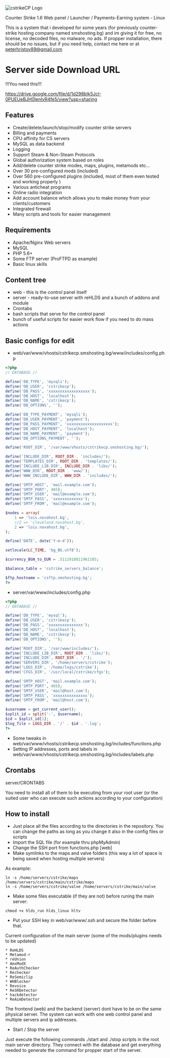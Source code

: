 ![cstrikeCP Logo](https://smshosting.bg/images/cstrikecp-logo-new.png)
 
 Counter Strike 1.6 Web panel / Launcher / Payments-Earning system - Linux
 
 This is a system that i developed for some years (for previously counter-strike hosting company named smshosting.bg) and im giving it for free, no license, no decoded files, no malware, no ads. If propper installation, there should be no issues, but if you need help, contact me here or at peterhristov89@gmail.com

# Server side Download URL
!!!You need this!!!

https://drive.google.com/file/d/1d298bIk5JcI-0PUEUeBJH0IenIvR4fe5/view?usp=sharing

 
 ## Features
* Create/delete/launch/stop/modify counter strike servers
* Billing and payments
* CPU affinity for CS servers
* MySQL as data backend
* Logging
* Support Steam & Non-Steam Protocols
* Global authorization system based on roles
* Add/delete counter strike modes, maps, plugins, metamods etc...
* Over 30 pre-configured mods (included)
* Over 560 pre-configured plugins (included, most of them even tested and working properly )
* Various anticheat programs
* Online radio integration
* Add account balance which allows you to make money from your clients/customers
* Integrated firewall
* Many scripts and tools for easier management

## Requirements
* Apache/Nginx Web servers
* MySQL
* PHP 5.6+
* Some FTP server (ProFTPD as example)
* Basic linux skills

## Content tree
* web - this is the control panel itself
* server - ready-to-use server with reHLDS and a bunch of addons and module
* Crontabs
* bash scripts that serve for the control panel
* bunch of useful scripts for easier work flow if you need to do mass actions

## Basic configs for edit

* web/var/www/vhosts/cstrikecp.smshosting.bg/www/includes/config.php

```php
<?php
// DATABASE //

define('DB_TYPE', 'mysqli');
define('DB_USER', 'cstrikecp');
define('DB_PASS', 'xxxxxxxxxxxxxxxxxx');
define('DB_HOST', 'localhost');
define('DB_NAME', 'cstrikecp');
define('DB_OPTIONS', '');

define('DB_TYPE_PAYMENT', 'mysqli');
define('DB_USER_PAYMENT', 'payment');
define('DB_PASS_PAYMENT', 'xxxxxxxxxxxxxxxxxxxx');
define('DB_HOST_PAYMENT', 'localhost');
define('DB_NAME_PAYMENT', 'payment');
define('DB_OPTIONS_PAYMENT', '');

define('ROOT_DIR', '/var/www/vhosts/cstrikecp.smshosting.bg/');

define('INCLUDE_DIR', ROOT_DIR . 'includes/');
define('TEMPLATES_DIR', ROOT_DIR . 'templates/');
define('INCLUDE_LIB_DIR', INCLUDE_DIR . 'libs/');
define('WWW_DIR', ROOT_DIR . 'www/');
define('WWW_INCLUDE_DIR', WWW_DIR . 'includes/');

define('SMTP_HOST', 'mail.example.com');
define('SMTP_PORT', 465);
define('SMTP_USER', 'mail@example.com');
define('SMTP_PASS', 'xxxxxxxxxxxxx');
define('SMTP_FROM', 'mail@example.com');

$nodes = array(
	1 => 'lois.novahost.bg',
	//2 => 'cleveland.novahost.bg',
	2 => 'lois.novahost.bg',
);

define('DATE', date('Y-m-d'));

setlocale(LC_TIME, 'bg_BG.utf8');

$currency_BGN_to_EUR = .5112918811962185;

$balance_table = 'cstrike_servers_balance';

$ftp_hostname = 'csftp.smshosting.bg';
?>
```

* server/var/www/includes/config.php

```php
<?php
// DATABASE //

define('DB_TYPE', 'mysql');
define('DB_USER', 'cstrikecp');
define('DB_PASS', 'xxxxxxxxxxxxxxx');
define('DB_HOST', 'localhost');
define('DB_NAME', 'cstrikecp');
define('DB_OPTIONS', '');

define('ROOT_DIR', '/var/www/includes/');
define('INCLUDE_LIB_DIR', ROOT_DIR . 'libs/');
define('INCLUDE_DIR', ROOT_DIR . '/');
define('SERVERS_DIR', '/home/servers/cstrike');
define('LOGS_DIR', '/home/logs/cstrike');
define('CFGS_DIR', '/usr/local/cstrike/cfgs');

define('SMTP_HOST', 'mail.example.com');
define('SMTP_PORT', 465);
define('SMTP_USER', 'mail@host.com');
define('SMTP_PASS', 'xxxxxxxxxxxxxxx');
define('SMTP_FROM', 'mail@host.com');

$username = get_current_user();
$split_id = split('-', $username);
$id = $split_id[1];
$log_file = LOGS_DIR . '/' . $id . '.log';
?>
```

* Some tweaks in web/var/www/vhosts/cstrikecp.smshosting.bg/includes/functions.php
* Setting IP addresses, ports and labels in web/var/www/vhosts/cstrikecp.smshosting.bg/includes/labels.php

## Crontabs
server/CRONTABS

You need to install all of them to be executing from your root user (or the suited user who can execute such actions according to your configuration)

## How to install
* Just place all the files according to the directories in the repository. You can change the paths as long as you change it also in the config files or scripts
* Import the SQL file (for example thru phpMyAdmin)
* Change the SSH port from functions.php [web] 
* Make symlinks to the maps and valve folders (this way a lot of space is being saved when hosting multiple servers)

As example:

```
ln -s /home/servers/cstrike/maps /home/servers/cstrike/main/cstrike/maps
ln -s /home/servers/cstrike/valve /home/servers/cstrike/main/valve
```

* Make some files executable (if they are not) before runing the main server:
```
chmod +x hlds_run hlds_linux hltv
```
* Put your SSH key in web/var/www/.ssh and secure the folder before that.

Current configuration of the main server (some of the mods/plugins needs to be updated)

```
* ReHLDS
* Metamod-r
* reUnion
* AmxModX
* ReAuthChecker
* Rechecker
* ReSemiclip
* WHBlocker
* Revoice
* ReSRDetector
* hackdetector
* ReAimDetector
```

The frontend (web) and the backend (server) dont have to be on the same physical server. The system can work with one web control panel and multiple servers and ip addresses.

* Start / Stop the server

Just execute the following commands ./start and ./stop scripts in the root main server directory. They connect with the database and get everything needed to generate the command for propper start of the server.